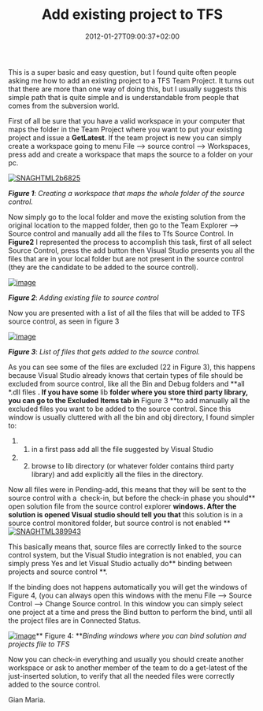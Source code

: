 ﻿---
title: "Add existing project to TFS"
description: ""
date: 2012-01-27T09:00:37+02:00
draft: false
tags: [Tfs]
categories: [Team Foundation Server]
---
This is a super basic and easy question, but I found quite often people asking me how to add an existing project to a TFS Team Project. It turns out that there are more than one way of doing this, but I usually suggests this simple path that is quite simple and is understandable from people that comes from the subversion world.

First of all be sure that you have a valid workspace in your computer that maps the folder in the Team Project where you want to put your existing project and issue a  **GetLatest**. If the team project is new you can simply create a workspace going to menu File –&gt; source control –&gt; Workspaces, press add and create a workspace that maps the source to a folder on your pc.

[![SNAGHTML2b6825](http://www.codewrecks.com/blog/wp-content/uploads/2012/01/SNAGHTML2b6825_thumb.png "SNAGHTML2b6825")](http://www.codewrecks.com/blog/wp-content/uploads/2012/01/SNAGHTML2b6825.png)

 ***Figure 1***: *Creating a workspace that maps the whole folder of the source control.*

Now simply go to the local folder and move the existing solution from the original location to the mapped folder, then go to the Team Explorer –&gt; Source control and manually add all the files to Tfs Source Control. In  **Figure2** I represented the process to accomplish this task, first of all select Source Control, press the add button then Visual Studio presents you all the files that are in your local folder but are not present in the source control (they are the candidate to be added to the source control).

[![image](http://www.codewrecks.com/blog/wp-content/uploads/2012/01/image_thumb8.png "image")](http://www.codewrecks.com/blog/wp-content/uploads/2012/01/image8.png)

 ***Figure 2***: *Adding existing file to source control*

Now you are presented with a list of all the files that will be added to TFS source control, as seen in figure 3

[![image](http://www.codewrecks.com/blog/wp-content/uploads/2012/01/image_thumb9.png "image")](http://www.codewrecks.com/blog/wp-content/uploads/2012/01/image9.png)

 ***Figure 3***: *List of files that gets added to the source control.*

As you can see some of the files are excluded (22 in Figure 3), this happens because Visual Studio already knows that certain types of file should be excluded from source control, like all the Bin and Debug folders and **all \*.dll files **. If you have some** lib  **folder where you store third party library, you can go to the Excluded Items tab in** Figure 3  **to add manually all the excluded files you want to be added to the source control. Since this window is usually cluttered with all the bin and obj directory, I found simpler to:

1. 1) in a first pass add all the file suggested by Visual Studio
2. 2) browse to lib directory (or whatever folder contains third party library) and add explicitly all the files in the directory.

Now all files were in Pending-add, this means that they will be sent to the source control with a  check-in, but before the check-in phase you should** open solution file from the source control explorer **windows. After the solution is opened Visual studio should tell you that** this solution is in a source control monitored folder, but source control is not enabled **[![SNAGHTML389943](http://www.codewrecks.com/blog/wp-content/uploads/2012/01/SNAGHTML389943_thumb.png "SNAGHTML389943")](http://www.codewrecks.com/blog/wp-content/uploads/2012/01/SNAGHTML389943.png)

This basically means that, source files are correctly linked to the source control system, but the Visual Studio integration is not enabled, you can simply press Yes and let Visual Studio actually do** binding between projects and source control **.

If the binding does not happens automatically you will get the windows of Figure 4, (you can always open this windows with the menu File –&gt; Source Control –&gt; Change Source control. In this window you can simply select one project at a time and press the Bind button to perform the bind, until all the project files are in Connected Status.

[![image](http://www.codewrecks.com/blog/wp-content/uploads/2012/01/image_thumb10.png "image")](http://www.codewrecks.com/blog/wp-content/uploads/2012/01/image10.png)** Figure 4: ***Binding windows where you can bind solution and projects file to TFS*

Now you can check-in everything and usually you should create another workspace or ask to another member of the team to do a get-latest of the just-inserted solution, to verify that all the needed files were correctly added to the source control.

Gian Maria.

